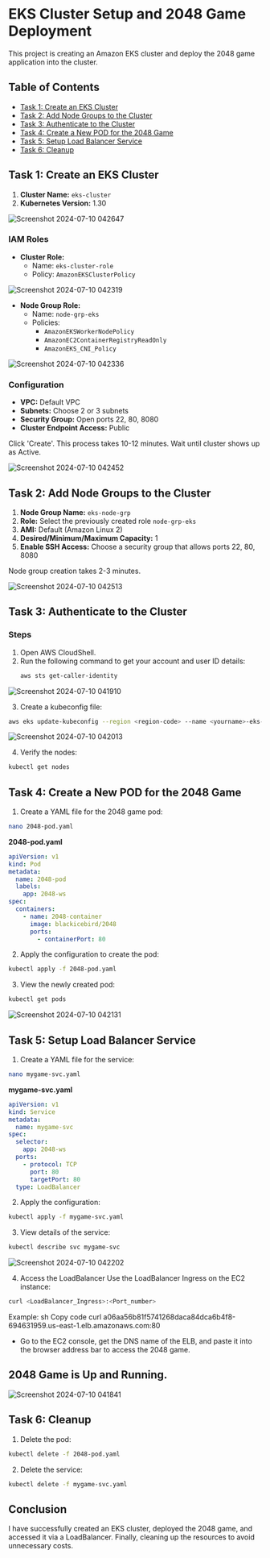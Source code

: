 # EKS Cluster Setup and 2048 Game Deployment

This project is creating an Amazon EKS cluster and deploy the 2048 game application into the cluster.

## Table of Contents
- [Task 1: Create an EKS Cluster](#task-1-create-an-eks-cluster)
- [Task 2: Add Node Groups to the Cluster](#task-2-add-node-groups-to-the-cluster)
- [Task 3: Authenticate to the Cluster](#task-3-authenticate-to-the-cluster)
- [Task 4: Create a New POD for the 2048 Game](#task-4-create-a-new-pod-for-the-2048-game)
- [Task 5: Setup Load Balancer Service](#task-5-setup-load-balancer-service)
- [Task 6: Cleanup](#task-6-cleanup)

## Task 1: Create an EKS Cluster

1. **Cluster Name:** `eks-cluster`
2. **Kubernetes Version:** 1.30

![Screenshot 2024-07-10 042647](https://github.com/shivxm03/eks-2048-game-deployment/assets/157244434/994e81ef-b943-41a0-aeba-6a1e70d87d52)

### IAM Roles

- **Cluster Role:**
  - Name: `eks-cluster-role`
  - Policy: `AmazonEKSClusterPolicy`
 
![Screenshot 2024-07-10 042319](https://github.com/shivxm03/eks-2048-game-deployment/assets/157244434/37a7cb68-cb6f-4cb0-860a-cb87cd89c97c)

- **Node Group Role:**
  - Name: `node-grp-eks`
  - Policies:
    - `AmazonEKSWorkerNodePolicy`
    - `AmazonEC2ContainerRegistryReadOnly`
    - `AmazonEKS_CNI_Policy`
   
![Screenshot 2024-07-10 042336](https://github.com/shivxm03/eks-2048-game-deployment/assets/157244434/f722db91-75e1-408c-9865-2c58e9c8b3fc)

### Configuration

- **VPC:** Default VPC
- **Subnets:** Choose 2 or 3 subnets
- **Security Group:** Open ports 22, 80, 8080
- **Cluster Endpoint Access:** Public

Click 'Create'. This process takes 10-12 minutes. Wait until cluster shows up as Active.

![Screenshot 2024-07-10 042452](https://github.com/shivxm03/eks-2048-game-deployment/assets/157244434/71695b60-585c-4c47-ba0f-25fbc3e583c1)

## Task 2: Add Node Groups to the Cluster

1. **Node Group Name:** `eks-node-grp`
2. **Role:** Select the previously created role `node-grp-eks`
3. **AMI:** Default (Amazon Linux 2)
4. **Desired/Minimum/Maximum Capacity:** 1
5. **Enable SSH Access:** Choose a security group that allows ports 22, 80, 8080

Node group creation takes 2-3 minutes.

![Screenshot 2024-07-10 042513](https://github.com/shivxm03/eks-2048-game-deployment/assets/157244434/3f10b263-8988-47aa-a409-bd4f6c6f3151)

## Task 3: Authenticate to the Cluster

### Steps

1. Open AWS CloudShell.
2. Run the following command to get your account and user ID details:
   ```sh
   aws sts get-caller-identity

![Screenshot 2024-07-10 041910](https://github.com/shivxm03/eks-2048-game-deployment/assets/157244434/2580cb4f-d1ae-4f04-881f-d4e8a79f0768)

3. Create a kubeconfig file:
```sh
aws eks update-kubeconfig --region <region-code> --name <yourname>-eks-cluster
```
![Screenshot 2024-07-10 042013](https://github.com/shivxm03/eks-2048-game-deployment/assets/157244434/4ff858e7-7edf-4c87-b5df-18bd395c75c7)

4. Verify the nodes:
```sh
kubectl get nodes
```

## Task 4: Create a New POD for the 2048 Game

1. Create a YAML file for the 2048 game pod:
```sh
nano 2048-pod.yaml
```
**2048-pod.yaml**

```yaml
apiVersion: v1
kind: Pod
metadata:
  name: 2048-pod
  labels:
    app: 2048-ws
spec:
  containers:
    - name: 2048-container
      image: blackicebird/2048
      ports:
        - containerPort: 80
```
2. Apply the configuration to create the pod:
```sh
kubectl apply -f 2048-pod.yaml
```

3. View the newly created pod:
```sh
kubectl get pods
```
![Screenshot 2024-07-10 042131](https://github.com/shivxm03/eks-2048-game-deployment/assets/157244434/b691901a-1c87-42a0-a8f6-f9fe2ad412a6)

## Task 5: Setup Load Balancer Service

1. Create a YAML file for the service:
```sh
nano mygame-svc.yaml
```
**mygame-svc.yaml**
```yaml
apiVersion: v1
kind: Service
metadata:
  name: mygame-svc
spec:
  selector:
    app: 2048-ws
  ports:
    - protocol: TCP
      port: 80
      targetPort: 80
  type: LoadBalancer
```
2. Apply the configuration:
```sh
kubectl apply -f mygame-svc.yaml
```
3. View details of the service:
```sh
kubectl describe svc mygame-svc
```
![Screenshot 2024-07-10 042202](https://github.com/shivxm03/eks-2048-game-deployment/assets/157244434/26d44780-134c-4622-9f12-40ef1f7c57a8)

4. Access the LoadBalancer
Use the LoadBalancer Ingress on the EC2 instance:
```sh
curl <LoadBalancer_Ingress>:<Port_number>
```
Example:
sh
Copy code
curl a06aa56b81f5741268daca84dca6b4f8-694631959.us-east-1.elb.amazonaws.com:80

- Go to the EC2 console, get the DNS name of the ELB, and paste it into the browser address bar to access the 2048 game.

## 2048 Game is Up and Running.

![Screenshot 2024-07-10 041841](https://github.com/shivxm03/eks-2048-game-deployment/assets/157244434/652b1991-0d20-4b22-a474-af2ad10a1267)

## Task 6: Cleanup

1. Delete the pod:
```sh
kubectl delete -f 2048-pod.yaml
``` 
2. Delete the service:
```sh
kubectl delete -f mygame-svc.yaml
```
## Conclusion
I have successfully created an EKS cluster, deployed the 2048 game, and accessed it via a LoadBalancer. Finally, cleaning up the resources to avoid unnecessary costs.

